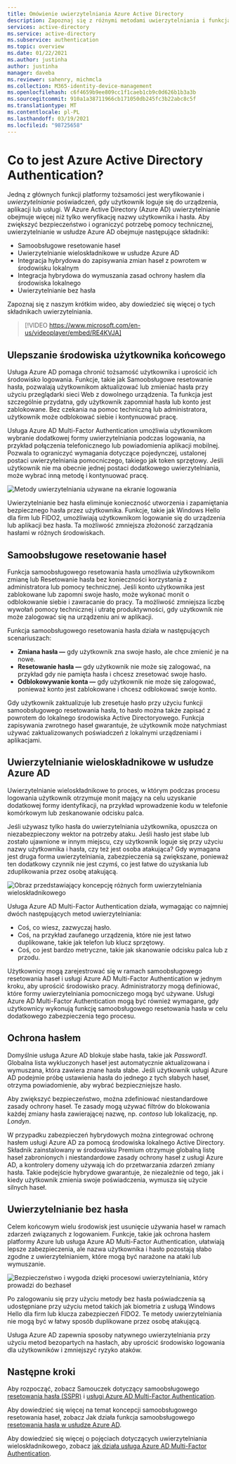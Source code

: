 ```yaml
---
title: Omówienie uwierzytelniania Azure Active Directory
description: Zapoznaj się z różnymi metodami uwierzytelniania i funkcjami zabezpieczeń dla logowania użytkowników przy użyciu Azure Active Directory.
services: active-directory
ms.service: active-directory
ms.subservice: authentication
ms.topic: overview
ms.date: 01/22/2021
ms.author: justinha
author: justinha
manager: daveba
ms.reviewer: sahenry, michmcla
ms.collection: M365-identity-device-management
ms.openlocfilehash: c6f4659b9ee809cc1f1caeb1cb9c0d626b1b3a3b
ms.sourcegitcommit: 910a1a38711966cb171050db245fc3b22abc8c5f
ms.translationtype: MT
ms.contentlocale: pl-PL
ms.lasthandoff: 03/19/2021
ms.locfileid: "98725658"
---
```

# <a name="what-is-azure-active-directory-authentication"></a>Co to jest Azure Active Directory Authentication?

Jedną z głównych funkcji platformy tożsamości jest weryfikowanie i *uwierzytelnianie* poświadczeń, gdy użytkownik loguje się do urządzenia, aplikacji lub usługi. W Azure Active Directory (Azure AD) uwierzytelnianie obejmuje więcej niż tylko weryfikację nazwy użytkownika i hasła. Aby zwiększyć bezpieczeństwo i ograniczyć potrzebę pomocy technicznej, uwierzytelnianie w usłudze Azure AD obejmuje następujące składniki:

* Samoobsługowe resetowanie haseł
* Uwierzytelnianie wieloskładnikowe w usłudze Azure AD
* Integracja hybrydowa do zapisywania zmian haseł z powrotem w środowisku lokalnym
* Integracja hybrydowa do wymuszania zasad ochrony hasłem dla środowiska lokalnego
* Uwierzytelnianie bez hasła

Zapoznaj się z naszym krótkim wideo, aby dowiedzieć się więcej o tych składnikach uwierzytelniania.

> [!VIDEO https://www.microsoft.com/en-us/videoplayer/embed/RE4KVJA]

## <a name="improve-the-end-user-experience"></a>Ulepszanie środowiska użytkownika końcowego

Usługa Azure AD pomaga chronić tożsamość użytkownika i uprościć ich środowisko logowania. Funkcje, takie jak Samoobsługowe resetowanie hasła, pozwalają użytkownikom aktualizować lub zmieniać hasła przy użyciu przeglądarki sieci Web z dowolnego urządzenia. Ta funkcja jest szczególnie przydatna, gdy użytkownik zapomniał hasła lub konto jest zablokowane. Bez czekania na pomoc techniczną lub administratora, użytkownik może odblokować siebie i kontynuować pracę.

Usługa Azure AD Multi-Factor Authentication umożliwia użytkownikom wybranie dodatkowej formy uwierzytelniania podczas logowania, na przykład połączenia telefonicznego lub powiadomienia aplikacji mobilnej. Pozwala to ograniczyć wymagania dotyczące pojedynczej, ustalonej postaci uwierzytelniania pomocniczego, takiego jak token sprzętowy. Jeśli użytkownik nie ma obecnie jednej postaci dodatkowego uwierzytelniania, może wybrać inną metodę i kontynuować pracę.

![Metody uwierzytelniania używane na ekranie logowania](media/concept-authentication-methods/overview-login.png)

Uwierzytelnianie bez hasła eliminuje konieczność utworzenia i zapamiętania bezpiecznego hasła przez użytkownika. Funkcje, takie jak Windows Hello dla firm lub FIDO2, umożliwiają użytkownikom logowanie się do urządzenia lub aplikacji bez hasła. Ta możliwość zmniejsza złożoność zarządzania hasłami w różnych środowiskach.

## <a name="self-service-password-reset"></a>Samoobsługowe resetowanie haseł

Funkcja samoobsługowego resetowania hasła umożliwia użytkownikom zmianę lub Resetowanie hasła bez konieczności korzystania z administratora lub pomocy technicznej. Jeśli konto użytkownika jest zablokowane lub zapomni swoje hasło, może wykonać monit o odblokowanie siebie i zawracanie do pracy. Ta możliwość zmniejsza liczbę wywołań pomocy technicznej i utratę produktywności, gdy użytkownik nie może zalogować się na urządzeniu ani w aplikacji.

Funkcja samoobsługowego resetowania hasła działa w następujących scenariuszach:

* **Zmiana hasła —** gdy użytkownik zna swoje hasło, ale chce zmienić je na nowe.
* **Resetowanie hasła —** gdy użytkownik nie może się zalogować, na przykład gdy nie pamięta hasła i chcesz zresetować swoje hasło.
* **Odblokowywanie konta —** gdy użytkownik nie może się zalogować, ponieważ konto jest zablokowane i chcesz odblokować swoje konto.

Gdy użytkownik zaktualizuje lub zresetuje hasło przy użyciu funkcji samoobsługowego resetowania hasła, to hasło można także zapisać z powrotem do lokalnego środowiska Active Directoryowego. Funkcja zapisywania zwrotnego haseł gwarantuje, że użytkownik może natychmiast używać zaktualizowanych poświadczeń z lokalnymi urządzeniami i aplikacjami.

## <a name="azure-ad-multi-factor-authentication"></a>Uwierzytelnianie wieloskładnikowe w usłudze Azure AD

Uwierzytelnianie wieloskładnikowe to proces, w którym podczas procesu logowania użytkownik otrzymuje monit mający na celu uzyskanie dodatkowej formy identyfikacji, na przykład wprowadzenie kodu w telefonie komórkowym lub zeskanowanie odcisku palca.

Jeśli używasz tylko hasła do uwierzytelniania użytkownika, opuszcza on niezabezpieczony wektor na potrzeby ataku. Jeśli hasło jest słabe lub zostało ujawnione w innym miejscu, czy użytkownik loguje się przy użyciu nazwy użytkownika i hasła, czy też jest osoba atakująca? Gdy wymagana jest druga forma uwierzytelniania, zabezpieczenia są zwiększane, ponieważ ten dodatkowy czynnik nie jest czymś, co jest łatwe do uzyskania lub zduplikowania przez osobę atakującą.

![Obraz przedstawiający koncepcję różnych form uwierzytelniania wieloskładnikowego](./media/concept-mfa-howitworks/methods.png)

Usługa Azure AD Multi-Factor Authentication działa, wymagając co najmniej dwóch następujących metod uwierzytelniania:

* Coś, co wiesz, zazwyczaj hasło.
* Coś, na przykład zaufanego urządzenia, które nie jest łatwo duplikowane, takie jak telefon lub klucz sprzętowy.
* Coś, co jest bardzo metryczne, takie jak skanowanie odcisku palca lub z przodu.

Użytkownicy mogą zarejestrować się w ramach samoobsługowego resetowania haseł i usługi Azure AD Multi-Factor Authentication w jednym kroku, aby uprościć środowisko pracy. Administratorzy mogą definiować, które formy uwierzytelniania pomocniczego mogą być używane. Usługi Azure AD Multi-Factor Authentication mogą być również wymagane, gdy użytkownicy wykonują funkcję samoobsługowego resetowania hasła w celu dodatkowego zabezpieczenia tego procesu.

## <a name="password-protection"></a>Ochrona hasłem

Domyślnie usługa Azure AD blokuje słabe hasła, takie jak *Password1*. Globalna lista wykluczonych haseł jest automatycznie aktualizowana i wymuszana, która zawiera znane hasła słabe. Jeśli użytkownik usługi Azure AD podejmie próbę ustawienia hasła do jednego z tych słabych haseł, otrzyma powiadomienie, aby wybrać bezpieczniejsze hasło.

Aby zwiększyć bezpieczeństwo, można zdefiniować niestandardowe zasady ochrony haseł. Te zasady mogą używać filtrów do blokowania każdej zmiany hasła zawierającej nazwę, np. *contoso* lub lokalizację, np. *Londyn*.

W przypadku zabezpieczeń hybrydowych można zintegrować ochronę hasłem usługi Azure AD za pomocą środowiska lokalnego Active Directory. Składnik zainstalowany w środowisku Premium otrzymuje globalną listę haseł zabronionych i niestandardowe zasady ochrony haseł z usługi Azure AD, a kontrolery domeny używają ich do przetwarzania zdarzeń zmiany hasła. Takie podejście hybrydowe gwarantuje, że niezależnie od tego, jak i kiedy użytkownik zmienia swoje poświadczenia, wymusza się użycie silnych haseł.

## <a name="passwordless-authentication"></a>Uwierzytelnianie bez hasła

Celem końcowym wielu środowisk jest usunięcie używania haseł w ramach zdarzeń związanych z logowaniem. Funkcje, takie jak ochrona hasłem platformy Azure lub usługa Azure AD Multi-Factor Authentication, ułatwiają lepsze zabezpieczenia, ale nazwa użytkownika i hasło pozostają słabo zgodne z uwierzytelnianiem, które mogą być narażone na ataki lub wymuszanie.

![Bezpieczeństwo i wygoda dzięki procesowi uwierzytelniania, który prowadzi do bezhaseł](./media/concept-authentication-passwordless/passwordless-convenience-security.png)

Po zalogowaniu się przy użyciu metody bez hasła poświadczenia są udostępniane przy użyciu metod takich jak biometria z usługą Windows Hello dla firm lub klucza zabezpieczeń FIDO2. Te metody uwierzytelniania nie mogą być w łatwy sposób duplikowane przez osobę atakującą.

Usługa Azure AD zapewnia sposoby natywnego uwierzytelniania przy użyciu metod bezopartych na hasłach, aby uprościć środowisko logowania dla użytkowników i zmniejszyć ryzyko ataków.

## <a name="next-steps"></a>Następne kroki

Aby rozpocząć, zobacz Samouczek dotyczący samoobsługowego [resetowania hasła (SSPR)][tutorial-sspr] i [usługi Azure AD Multi-Factor Authentication][tutorial-azure-mfa].

Aby dowiedzieć się więcej na temat koncepcji samoobsługowego resetowania haseł, zobacz Jak działa funkcja samoobsługowego [resetowania hasła w usłudze Azure AD][concept-sspr].

Aby dowiedzieć się więcej o pojęciach dotyczących uwierzytelniania wieloskładnikowego, zobacz [jak działa usługa Azure AD Multi-Factor Authentication][concept-mfa].

<!-- INTERNAL LINKS -->
[tutorial-sspr]: tutorial-enable-sspr.md
[tutorial-azure-mfa]: tutorial-enable-azure-mfa.md
[concept-sspr]: concept-sspr-howitworks.md
[concept-mfa]: concept-mfa-howitworks.md
